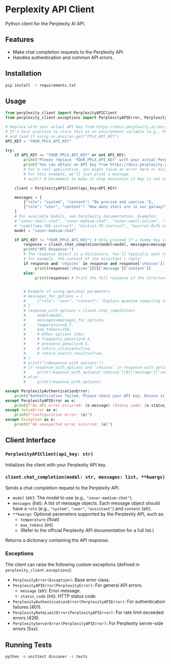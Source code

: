 # Perplexity API Client

Python client for the Perplexity AI API.

## Features

- Make chat completion requests to the Perplexity API.
- Handles authentication and common API errors.

## Installation

```bash
pip install -r requirements.txt
```

## Usage

```python
from perplexity_client import PerplexityAPIClient
from perplexity_client.exceptions import PerplexityAPIError, PerplexityAuthenticationError

# Replace with your actual API key from https://docs.perplexity.ai/docs/getting-started
# It's best practice to store this as an environment variable (e.g., PPLX_API_KEY)
# and load it using os.environ.get("PPLX_API_KEY")
API_KEY = "YOUR_PPLX_API_KEY"

try:
    if API_KEY == "YOUR_PPLX_API_KEY" or not API_KEY:
        print("Please replace 'YOUR_PPLX_API_KEY' with your actual Perplexity API key.")
        print("You can obtain an API key from https://docs.perplexity.ai/docs/getting-started")
        # For a real application, you might raise an error here or exit.
        # For this example, we'll just print a message.
        # exit() # Uncomment to make it stop execution if key is not set.

    client = PerplexityAPIClient(api_key=API_KEY)

    messages = [
        {"role": "system", "content": "Be precise and concise."},
        {"role": "user", "content": "How many stars are in our galaxy?"}
    ]
    # For available models, see Perplexity documentation. Examples:
    # "sonar-small-chat", "sonar-medium-chat", "sonar-small-online", "sonar-medium-online"
    # "codellama-70b-instruct", "mistral-7b-instruct", "mixtral-8x7b-instruct"
    model = "sonar-medium-chat"

    if API_KEY != "YOUR_PPLX_API_KEY": # Only proceed if a dummy key isn't being used
        response = client.chat_completion(model=model, messages=messages)
        print("API Response:")
        # The response object is a dictionary. You'll typically want to access specific parts of it,
        # for example, the content of the assistant's reply:
        if response and 'choices' in response and response['choices']:
             print(response['choices'][0]['message']['content'])
        else:
             print(response) # Print the full response if the structure is unexpected


        # Example of using optional parameters
        # messages_for_options = [
        #     {"role": "user", "content": "Explain quantum computing in simple terms."}
        # ]
        # response_with_options = client.chat_completion(
        #     model=model,
        #     messages=messages_for_options,
        #     temperature=0.7,
        #     max_tokens=150,
        #     # Other options like:
        #     # frequency_penalty=0.5,
        #     # presence_penalty=0.5,
        #     # return_citations=True,
        #     # return_search_results=True,
        # )
        # print("\nResponse with options:")
        # if response_with_options and 'choices' in response_with_options and response_with_options['choices']:
        #     print(response_with_options['choices'][0]['message']['content'])
        # else:
        #     print(response_with_options)

except PerplexityAuthenticationError:
    print("Authentication failed. Please check your API key. Ensure it's correctly set and valid.")
except PerplexityAPIError as e:
    print(f"An API error occurred: {e.message} (Status code: {e.status_code})")
except ValueError as e:
    print(f"Configuration error: {e}")
except Exception as e:
    print(f"An unexpected error occurred: {e}")

```

## Client Interface

### `PerplexityAPIClient(api_key: str)`
Initializes the client with your Perplexity API key.

### `client.chat_completion(model: str, messages: list, **kwargs)`
Sends a chat completion request to the Perplexity API.

*   `model` (str): The model to use (e.g., `"sonar-medium-chat"`).
*   `messages` (list): A list of message objects. Each message object should have a `role` (e.g., `"system"`, `"user"`, `"assistant"`) and `content` (str).
*   `**kwargs`: Optional parameters supported by the Perplexity API, such as:
    *   `temperature` (float)
    *   `max_tokens` (int)
    *   (Refer to the official Perplexity API documentation for a full list.)

Returns a dictionary containing the API response.

### Exceptions

The client can raise the following custom exceptions (defined in `perplexity_client.exceptions`):

*   `PerplexityError(Exception)`: Base error class.
*   `PerplexityAPIError(PerplexityError)`: For general API errors.
    *   `message` (str): Error message.
    *   `status_code` (int): HTTP status code.
*   `PerplexityAuthenticationError(PerplexityAPIError)`: For authentication failures (401).
*   `PerplexityRateLimitError(PerplexityAPIError)`: For rate limit exceeded errors (429).
*   `PerplexityServerError(PerplexityAPIError)`: For Perplexity server-side errors (5xx).

## Running Tests

```bash
python -m unittest discover -s tests
```